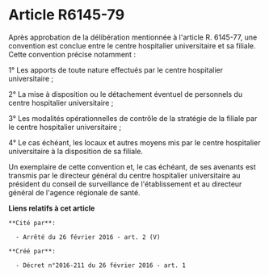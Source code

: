 # Article R6145-79

Après approbation de la délibération mentionnée à l'article R. 6145-77, une convention est conclue entre le centre
hospitalier universitaire et sa filiale. Cette convention précise notamment : 

1° Les apports de toute nature effectués par le centre hospitalier universitaire ; 

2° La mise à disposition ou le détachement éventuel de personnels du centre hospitalier universitaire ; 

3° Les modalités opérationnelles de contrôle de la stratégie de la filiale par le centre hospitalier universitaire ; 

4° Le cas échéant, les locaux et autres moyens mis par le centre hospitalier universitaire à la disposition de sa filiale. 

Un exemplaire de cette convention et, le cas échéant, de ses avenants est transmis par le directeur général du centre
hospitalier universitaire au président du conseil de surveillance de l'établissement et au directeur général de l'agence
régionale de santé.

**Liens relatifs à cet article**

	**Cité par**:

	  - Arrêté du 26 février 2016 - art. 2 (V)

	**Créé par**:

	  - Décret n°2016-211 du 26 février 2016 - art. 1
